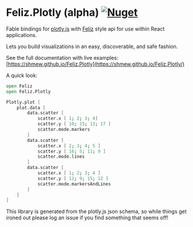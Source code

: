# Feliz.Plotly (alpha) [![Nuget](https://img.shields.io/nuget/v/Feliz.Plotly.svg?maxAge=0&colorB=brightgreen)](https://www.nuget.org/packages/Feliz.Plotly)

Fable bindings for [plotly.js](https://github.com/plotly/plotly.js) with [Feliz](https://github.com/Zaid-Ajaj/Feliz) style api for use within React applications.

Lets you build visualizations in an easy, discoverable, and safe fashion.

See the full documentation with live examples: [https://shmew.github.io/Feliz.Plotly](https://shmew.github.io/Feliz.Plotly/)

A quick look:

```fs
open Feliz
open Feliz.Plotly

Plotly.plot [
    plot.data [
        data.scatter [
            scatter.x [ 1; 2; 3; 4]
            scatter.y [ 10; 15; 13; 17 ]
            scatter.mode.markers
        ]
        data.scatter [
            scatter.x [ 2; 3; 4; 5 ]
            scatter.y [ 16; 5; 11; 9 ]
            scatter.mode.lines
        ]
        data.scatter [
            scatter.x [ 1; 2; 3; 4 ]
            scatter.y [ 12; 9; 15; 12 ]
            scatter.mode.markersAndLines
        ]
    ]
]
```

This library is generated from the plotly.js json schema, so while things get ironed out please log an issue if you find something that seems off!
